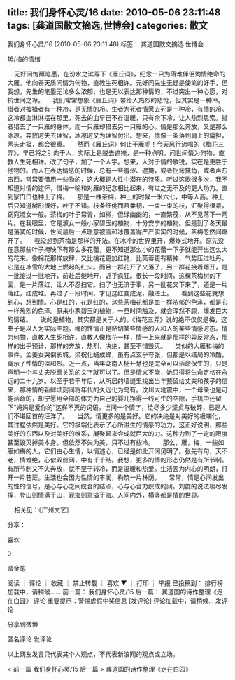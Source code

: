 title: 我们身怀心灵/16
date: 2010-05-06 23:11:48
tags: [龚道国散文摘选,世博会]
categories: 散文
---
  我们身怀心灵/16 
  (2010-05-06 23:11:48) 
       标签： 龚道国散文摘选 世博会  
  <p>16/梅的情绪</p> 
  <p>&nbsp;&nbsp;&nbsp; 元好问饱蘸笔墨，在汾水之滨写下《雁丘词》，纪念一只为落难伴侣殉情绝命的大雁。他向苍天质问情为何物，直教生死相许。元好问先生无疑是使笔的好手，但我想，先生的笔墨无论多么浓郁，也是无以表达那种情的，不过突出一种心愿，对抗世间之冷。 &nbsp;&nbsp;&nbsp; 我们常常想象《雁丘词》带给人热烈的悲怆，但其实是一种冷。猎者对被猎者有一种冷，是无情的冷。生者为死者情愿去死是一种冷，有情的冷。这冷都血淋淋摆在那里，死去的血早已不存温暖，只有余下冷，让人热烈思索。猎者猎去了一只雁的身体，而一只雁却猎去另一只雁的心。情是那么奔放，又是那么冰凉。奔放时失去理智，冰凉时又为理智付出。想来，情像一条落到肩上的扁担，两头走极，都会很重。 &nbsp;&nbsp;&nbsp; 然而《雁丘词》何止于雁呢！今天风行流唱的《梅花三弄》，早已将之引向于人，实际上是脱去遮掩，是一种点明。问世间情为何物，直教人生死相许。改了句子，加了一个人字。想来，人对于情的敏锐，实在是更胜于他物的。而人在表达情感的时候，总有一些羞涩、遮掩，或者拐弯抹角，或者声东击西，常常要借用一些物的，这大概是人性中潜在的特质。听过这歌很多次，我不知道对情的述怀，借梅一喻和对雁的纪念相比起来，有过之无不及的更大功力。直到家门口也种上了梅。 &nbsp;&nbsp;&nbsp; 那是一株茶梅，种上的时候一米六七，中等人高。种上后只知道树形很好，叶子不错。枝条细佻而且柔韧，一束一束的枝，汇聚得很紧，窈窕淑女一般。茶梅的叶子常青，如柳，但绿幽幽的，一直繁茂，从不见落下一两片。在我眼里，它是淑女一般小家碧玉的植物，十分安宁的植物。但是到了冬天最是落寞的时候，世间最后一点暖意被雪和冰覆盖得严严实实的时候，茶梅忽然间爆开了。 &nbsp;&nbsp;&nbsp; 我没想到茶梅是那样的开法。在冰冷的世界里开，爆炸式地开。原先没在意那些叶子掩映下有那么多花蕾，更不知道那么小的花蕾一下子就能开出这么大的花来。像棉花那样放肆，又比桃花更加红艳，比芙蓉更有精神，气势压过牡丹。它是在冰雪的大地上燃起的红火。而且一群花开了又落了，另一群花接着爆开，是一批接过一批地开，前赴后继地开，近乎疯狂。很长一段时间，这棵茶梅树的下面，是一片落红，让人不忍扫它。扫了也无济于事，另一批花又下来了，还是一片落红，红成堆。再过了一段时间，才见这红变成泥，融进土。 &nbsp;&nbsp;&nbsp; 看到这些花就想到心，想到情。心是红的，花是红的，这些茶梅花都是血一样浓郁的色泽，都是心一样热烈的色泽。原来小家碧玉的植物，一旦时间触及，就会浑然不顾，爆发巨大的情绪。 &nbsp;&nbsp;&nbsp; 说的是植物，其实都是关于人的。《梅花三弄》说的绝不仅仅是梅，这曲子是以人为实际主题。梅的性情正是贴切某些情感的人和人的某些情感时态。情为何物，直教人生死相许，直教人像梅花一样，情一上来就是那样的异反常态，那样的出乎预计，那样的奔放，热烈，决绝，甚至不惜毁灭。 &nbsp;&nbsp;&nbsp; 类似的大雁和梅的事件，孟姜女哭倒长城，梁祝化蛹成蝶，虽有点玄乎夸张，但都是以结局的冷酷，寓示了性情的深和烈。近一点，当年湖南人杨开慧也是完全可以活命保生的，只是声明一个与丈夫脱离关系的文字就可以了。但是情义不能，她只得将生命定格在永远的二十九岁。以至于若干年后，从所居的墙缝里找出当年预留给丈夫和孩子的信来，那种情的新鲜顷刻间将年代的久远化为乌有。汶川大地震中，一个母亲也是可能活命的，却宁愿用全部的体力为自己的婴儿挣得一线可生的空隙，手机中还留下“妈妈是爱你的”这样不灭的词语。世间一个情字，绘尽多少坚贞与破碎，已是人们不堪回首的汪洋了。 &nbsp;&nbsp;&nbsp; 当然，情更多的是美好。它的决绝是对美好的极端化，其过程依然是美好。它的极端化表示了心所滋生的情感的功力，这正好说明，那些美好的东西以及对美好的维系，凝聚起来会成就巨大的力。这种力到了一定的限度甚至毁灭掉美本身。但依然不失为美，只不过有些冷。 &nbsp;&nbsp;&nbsp; 那么，雁，梅，一些如雁如梅的人，它们由心生情，以情述心，已经是如此开阔见明了。张先有句，天不老，情难绝，心似双丝网，中有千千结。我想，更多的情的形态仍然是有所节制。有所节制又不失奔放，就不至于转冷，而是温暖和热爱。生活因为内心的明朗，打开一片苍茫。生活也会因为性情的丰润，构筑一片林荫。 &nbsp;&nbsp;&nbsp; 常常，情是心间发出的性的信号，是心与心之间绞合的结点，心与心合力织成的网。刘勰的说法极尽发挥，登山则情满于山，观海则意溢于海。人间内外，横竖都是情的世界。</p> 
 <!-- more --><p>&nbsp;&nbsp;&nbsp; 相关见：《广州文艺》</p> 
    分享： 
    <p ti_title="我们身怀心灵/16" id="dbox2_4ba3c42e0100iy7q" class="count"></p> 
    <p class="link">喜欢</p> 
   <!--
                    <p class="count">0</p>
                    <p class="link">赠金笔</p>
--> 
    <p class="count" id="goldPan-num">0</p> 
    <p class="link" id="goldPan-give">赠金笔</p> 
    阅读
   ┊ 
   评论 
   ┊ 
   收藏
   ┊
   禁止转载 
   ┊ 
   喜欢
   ▼ 
   ┊
   打印
   ┊
   举报 
      已投稿到： 
         排行榜 
  加载中，请稍候......
   前一篇：
   我们身怀心灵/15
   后一篇：
   龚道国的诗作整理《走在白园》
    评论 
     重要提示：警惕虚假中奖信息  
    [发评论]
   评论加载中，请稍候...
     发评论 
     <p id="commentlogin" style="display:none;">登录名： 密码： 找回密码 注册 记住登录状态</p>
     <p id="commentloginM" style="display:none;">昵&nbsp;&nbsp;&nbsp;称：</p>
     <p id="quote_comment_p"> 分享到微博 &nbsp;&nbsp;&nbsp;</p> 
     <p id="geetest-box"></p> 
     匿名评论
    发评论 
    <p class="SG_txtc">以上网友发言只代表其个人观点，不代表新浪网的观点或立场。</p> 
   &lt;&nbsp;前一篇
   我们身怀心灵/15
   后一篇&nbsp;&gt;
   龚道国的诗作整理《走在白园》
